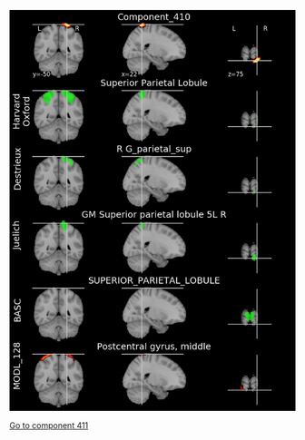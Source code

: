 


![410](preliminary/410.jpg "Component 410")

[Go to component 411](https://parietal-inria.github.io/MODL_atlas/1024/411 "Component 411")